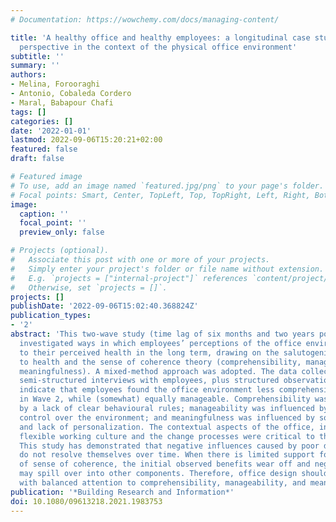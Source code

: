 ```yaml
---
# Documentation: https://wowchemy.com/docs/managing-content/

title: 'A healthy office and healthy employees: a longitudinal case study with a salutogenic
  perspective in the context of the physical office environment'
subtitle: ''
summary: ''
authors:
- Melina, Forooraghi
- Antonio, Cobaleda Cordero
- Maral, Babapour Chafi
tags: []
categories: []
date: '2022-01-01'
lastmod: 2022-09-06T15:20:21+02:00
featured: false
draft: false

# Featured image
# To use, add an image named `featured.jpg/png` to your page's folder.
# Focal points: Smart, Center, TopLeft, Top, TopRight, Left, Right, BottomLeft, Bottom, BottomRight.
image:
  caption: ''
  focal_point: ''
  preview_only: false

# Projects (optional).
#   Associate this post with one or more of your projects.
#   Simply enter your project's folder or file name without extension.
#   E.g. `projects = ["internal-project"]` references `content/project/deep-learning/index.md`.
#   Otherwise, set `projects = []`.
projects: []
publishDate: '2022-09-06T15:02:40.368824Z'
publication_types:
- '2'
abstract: 'This two-wave study (time lag of six months and two years post-relocation)
  investigated ways in which employees’ perceptions of the office environment relate
  to their perceived health in the long term, drawing on the salutogenic approach
  to health and the sense of coherence theory (comprehensibility, manageability, and
  meaningfulness). A mixed-method approach was adopted. The data collection involved
  semi-structured interviews with employees, plus structured observations. The findings
  indicate that employees found the office environment less comprehensible and meaningful
  in Wave 2, while (somewhat) equally manageable. Comprehensibility was influenced
  by a lack of clear behavioural rules; manageability was influenced by a lack of
  control over the environment; and meaningfulness was influenced by social environment
  and lack of personalization. The contextual aspects of the office, including tasks,
  flexible working culture and the change processes were critical to these findings.
  This study has demonstrated that negative influences caused by poor design choices
  do not resolve themselves over time. When there is limited support for one component
  of sense of coherence, the initial observed benefits wear off and negative influences
  may spill over into other components. Therefore, office design should be approached
  with balanced attention to comprehensibility, manageability, and meaningfulness.  '
publication: '*Building Research and Information*'
doi: 10.1080/09613218.2021.1983753
---
```

